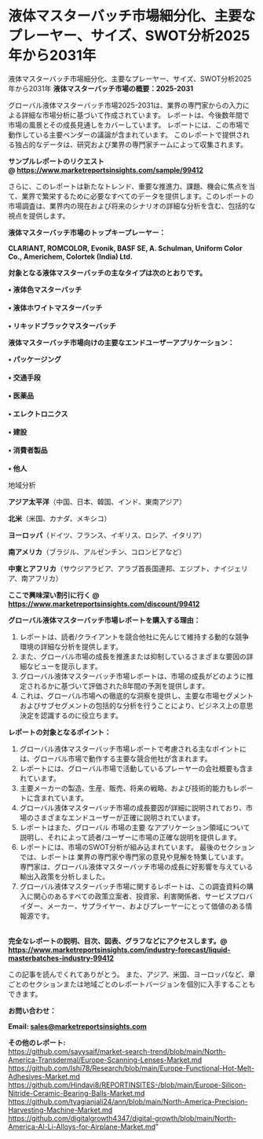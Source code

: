 # 液体マスターバッチ市場細分化、主要なプレーヤー、サイズ、SWOT分析2025年から2031年
液体マスターバッチ市場細分化、主要なプレーヤー、サイズ、SWOT分析2025年から2031年
<strong><b>液体マスターバッチ市場の概要：2025-2031</b></strong>

グローバル液体マスターバッチ市場2025-2031は、業界の専門家からの入力による詳細な市場分析に基づいて作成されています。 レポートは、今後数年間で市場の風景とその成長見通しをカバーしています。 レポートには、この市場で動作している主要ベンダーの議論が含まれています。 このレポートで提供される独占的なデータは、研究および業界の専門家チームによって収集されます。

<strong>サンプルレポートのリクエスト @ <a href=https://www.marketreportsinsights.com/sample/99412>https://www.marketreportsinsights.com/sample/99412</a></strong>

さらに、このレポートは新たなトレンド、重要な推進力、課題、機会に焦点を当て、業界で繁栄するために必要なすべてのデータを提供します。このレポートの市場調査は、業界内の現在および将来のシナリオの詳細な分析を含む、包括的な視点を提供します。

<strong>液体マスターバッチ市場のトップキープレーヤー：</strong>

<strong>CLARIANT, ROMCOLOR, Evonik, BASF SE, A. Schulman, Uniform Color Co., Americhem, Colortek (India) Ltd.</strong>

<strong><b>対象となる液体マスターバッチの主なタイプは次のとおりです。</b></strong>

<strong>• 液体色マスターバッチ<br><br>• 液体ホワイトマスターバッチ<br><br>• リキッドブラックマスターバッチ</strong>

<strong><b>液体マスターバッチ市場向けの主要なエンドユーザーアプリケーション：</b></strong>

<strong>• パッケージング<br><br>• 交通手段<br><br>• 医薬品<br><br>• エレクトロニクス<br><br>• 建設<br><br>• 消費者製品<br><br>• 他人</strong>

 地域分析

<strong><b>アジア太平洋</b></strong>（中国、日本、韓国、インド、東南アジア）

<strong><b>北米</b></strong>（米国、カナダ、メキシコ）

<strong><b>ヨーロッパ</b></strong>（ドイツ、フランス、イギリス、ロシア、イタリア）

<strong><b>南アメリカ</b></strong>（ブラジル、アルゼンチン、コロンビアなど）

<strong><b>中東とアフリカ</b></strong>（サウジアラビア、アラブ首長国連邦、エジプト、ナイジェリア、南アフリカ）

<strong>ここで興味深い割引に行く @ <a href=https://www.marketreportsinsights.com/discount/99412>https://www.marketreportsinsights.com/discount/99412</a></strong>

<strong><b>グローバル液体マスターバッチ市場レポートを購入する理由：</b></strong>
<ol>
  <li>レポートは、読者/クライアントを競合他社に先んじて維持する動的な競争環境の詳細な分析を提供します。</li>
  <li>また、グローバル市場の成長を推進または抑制しているさまざまな要因の詳細なビューを提示します。</li>
  <li>グローバル液体マスターバッチ市場レポートは、市場の成長がどのように推定されるかに基づいて評価された8年間の予測を提供します。</li>
  <li>これは、グローバル市場への徹底的な洞察を提供し、主要な市場セグメントおよびサブセグメントの包括的な分析を行うことにより、ビジネス上の意思決定を認識するのに役立ちます。</li>
</ol>
<strong><b>レポートの対象となるポイント：</b></strong>
<ol>
  <li>グローバル液体マスターバッチ市場レポートで考慮される主なポイントには、グローバル市場で動作する主要な競合他社が含まれます。</li>
  <li>レポートには、グローバル市場で活動しているプレーヤーの会社概要も含まれています。</li>
  <li>主要メーカーの製造、生産、販売、将来の戦略、および技術的能力もレポートに含まれています。</li>
  <li>グローバル液体マスターバッチ市場の成長要因が詳細に説明されており、市場のさまざまなエンドユーザーが正確に説明されています。</li>
  <li>レポートはまた、グローバル 市場の主要 なアプリケーション領域について説明し、それによって読者/ユーザーに市場の正確な説明を提供します。</li>
  <li>レポートには、市場のSWOT分析が組み込まれています。 最後のセクションでは、レポートは 業界の専門家や専門家の意見や見解を特集しています。 専門家は、グローバル液体マスターバッチ市場の成長に好影響を与えている輸出入政策を分析しました。</li>
  <li>グローバル液体マスターバッチ市場に関するレポートは、この調査資料の購入に関心のあるすべての政策立案者、投資家、利害関係者、サービスプロバイダー、メーカー、サプライヤー、およびプレーヤーにとって価値のある情報源です。</li>
</ol><br>
<strong>完全なレポートの説明、目次、図表、グラフなどにアクセスします。@ <a href=https://www.marketreportsinsights.com/industry-forecast/liquid-masterbatches-industry-99412>https://www.marketreportsinsights.com/industry-forecast/liquid-masterbatches-industry-99412</a></strong>

この記事を読んでくれてありがとう。 また、アジア、米国、ヨーロッパなど、章ごとのセクションまたは地域ごとのレポートバージョンを個別に入手することもできます。

<strong><b>お問い合わせ：</b></strong>

<strong>Email: </strong><a href=mailto:sales@marketreportsinsights.com><strong>sales@marketreportsinsights.com</strong></a>

<strong>その他のレポート:</strong>
<br>
<a href=https://github.com/sayysaif/market-search-trend/blob/main/North-America-Transdermal/Europe-Scanning-Lenses-Market.md>https://github.com/sayysaif/market-search-trend/blob/main/North-America-Transdermal/Europe-Scanning-Lenses-Market.md</a>
<br>
<a href=https://github.com/Ishi78/Research/blob/main/Europe-Functional-Hot-Melt-Adhesives-Market.md>https://github.com/Ishi78/Research/blob/main/Europe-Functional-Hot-Melt-Adhesives-Market.md</a>
<br>
<a href=https://github.com/Hindavi8/REPORTINSITES-/blob/main/Europe-Silicon-Nitride-Ceramic-Bearing-Balls-Market.md>https://github.com/Hindavi8/REPORTINSITES-/blob/main/Europe-Silicon-Nitride-Ceramic-Bearing-Balls-Market.md</a>
<br>
<a href=https://github.com/tyagianjali24/ann/blob/main/North-America-Precision-Harvesting-Machine-Market.md>https://github.com/tyagianjali24/ann/blob/main/North-America-Precision-Harvesting-Machine-Market.md</a>
<br>
<a href=https://github.com/digitalgrowth4347/digital-growth/blob/main/North-America-Al-Li-Alloys-for-Airplane-Market.md>https://github.com/digitalgrowth4347/digital-growth/blob/main/North-America-Al-Li-Alloys-for-Airplane-Market.md</a>"
